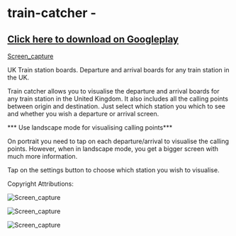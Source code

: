 # train-catcher - 

## [Click here to download on Googleplay](https://play.google.com/store/apps/details?id=com.uk.traincatcher)

[Screen_capture](./screenshots/Screenshot_03.png)

UK Train station boards. Departure and arrival boards for any train station in the UK.

Train catcher allows you to visualise the departure and arrival boards for any train station in the United Kingdom. It also includes all the calling points between origin and destination. Just select which station you which to see and whether you wish a departure or arrival screen.

*** Use landscape mode for visualising calling points***

On portrait you need to tap on each departure/arrival to visualise the calling points. However, when in landscape mode, you get a bigger screen with much more information.

Tap on the settings button to choose which station you wish to visualise.

Copyright Attributions:

![Screen_capture](./screenshots/Screenshot_01.png)

![Screen_capture](./screenshots/Screenshot_02.png)

![Screen_capture](./screenshots/Screenshot_04.png)
